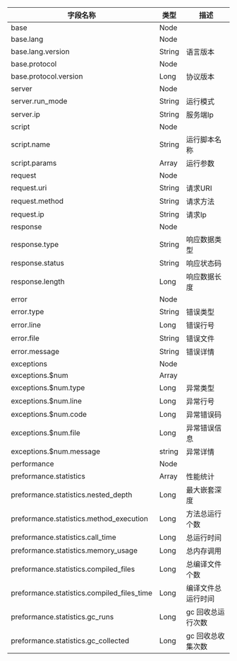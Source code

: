 | 字段名称           | 类型           |   描述   |
| ------------------|---------------|-----------|
| base              | Node          |           |
| base.lang         | Node          |           |
| base.lang.version | String        | 语言版本  |
| base.protocol     | Node          |           |
| base.protocol.version | Long      | 协议版本  |
| server            | Node          |           |
| server.run_mode   | String        | 运行模式|
| server.ip         | String        | 服务端Ip   |
| script            | Node          |          |
| script.name       | String        | 运行脚本名称 |
| script.params     | Array         | 运行参数    |
| request           | Node          |            |
| request.uri       | String        | 请求URI    |
| request.method    | String        | 请求方法    |
| request.ip        | String        | 请求Ip     |
| response          | Node          |           |
| response.type     | String        | 响应数据类型|
| response.status   | String        | 响应状态码  |
| response.length   | Long          | 响应数据长度 |
| error             | Node
| error.type        | String        | 错误类型    |
| error.line        | Long          | 错误行号    |
| error.file        | String        | 错误文件    |
| error.message     | String        | 错误详情    |
| exceptions        | Node          |            |
| exceptions.$num   | Array         |            |
| exceptions.$num.type  | Long      | 异常类型    |
| exceptions.$num.line  | Long      | 异常行号    |
| exceptions.$num.code  | Long      | 异常错误码  |
| exceptions.$num.file  | Long      | 异常错误信息 |
| exceptions.$num.message | string  | 异常详情     |
| performance       | Node          |             |
| preformance.statistics | Array    | 性能统计   |
| preformance.statistics.nested_depth | Long | 最大嵌套深度|
| preformance.statistics.method_execution | Long | 方法总运行个数|
| preformance.statistics.call_time | Long  |总运行时间
| preformance.statistics.memory_usage |  Long | 总内存调用
| preformance.statistics.compiled_files | Long | 总编译文件个数|
| preformance.statistics.compiled_files_time | Long| 编译文件总运行时间|
| preformance.statistics.gc_runs| Long | gc 回收总运行次数|
| preformance.statistics.gc_collected| Long | gc 回收总收集次数|




